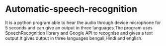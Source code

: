 # Automatic-speech-recognition
It is a python program able to hear the audio through device microphone for 5 seconds and can give an output in three languages.The program
uses SpeechRecognition library and Google API to recognise and gives a text output.It gives output in three languages bengali,Hindi and english.
